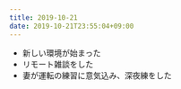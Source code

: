 ```yaml
---
title: 2019-10-21
date: 2019-10-21T23:55:04+09:00
---
```


- 新しい環境が始まった
- リモート雑談をした
- 妻が運転の練習に意気込み、深夜練をした
